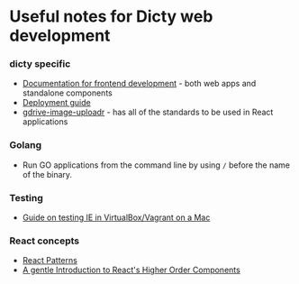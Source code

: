 # Useful notes for Dicty web development

### dicty specific
- [Documentation for frontend development](https://gist.github.com/cybersiddhu/bc9025e4413c3e3dbf748d3916c7039e#file-frontend-development-md) - both web apps and standalone components
- [Deployment guide](https://github.com/dictyBase/Migration/blob/master/deploy.md)
- [gdrive-image-uploadr](https://github.com/dictybase-playground/gdrive-image-uploadr/tree/develop) - has all of the standards to be used in React applications

### Golang
- Run GO applications from the command line by using `/` before the name of the binary.

### Testing
- [Guide on testing IE in VirtualBox/Vagrant on a Mac](https://bluegg.co.uk/writing/testing-ie-in-a-virtualbox-in-a-vagrant-in-a-mac-in-a-bluegg)

### React concepts
- [React Patterns](https://reactpatterns.com/)
- [A gentle Introduction to React's Higher Order Components](https://www.robinwieruch.de/gentle-introduction-higher-order-components/)

